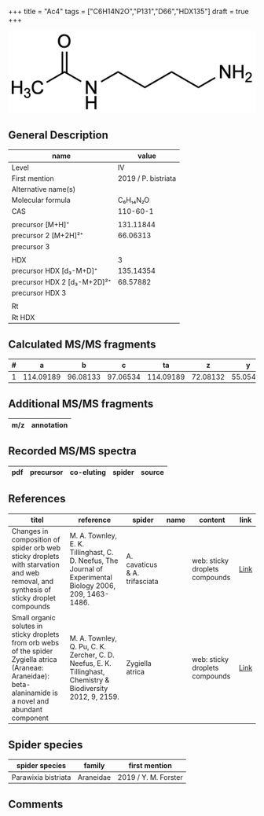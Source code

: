 +++
title = "Ac4"
tags = ["C6H14N2O","P131","D66","HDX135"]
draft = true
+++

![](/img/Ac4.png)

## General Description

| name                        | value               |
|-----------------------------|---------------------|
| Level                       | IV                  |
| First mention               | 2019 / P. bistriata |
| Alternative name(s)         |                     |
| Molecular formula           | C₆H₁₄N₂O            |
| CAS                         | 110-60-1            |
|                             |                     |
| precursor   [M+H]⁺          | 131.11844           |
| precursor 2 [M+2H]²⁺        | 66.06313            |
| precursor 3                 |                     |
|                             |                     |
| HDX                         | 3                   |
| precursor HDX   [d₃-M+D]⁺   | 135.14354           |
| precursor HDX 2 [d₃-M+2D]²⁺ | 68.57882            |
| precursor HDX 3             |                     |
|                             |                     |
| Rt                          |                     |
| Rt HDX                      |                     |

## Calculated MS/MS fragments

| # | a         | b        | c        | ta        | z        | y        | tz       |
|---|-----------|----------|----------|-----------|----------|----------|----------|
| 1 | 114.09189 | 96.08133 | 97.06534 | 114.09189 | 72.08132 | 55.05477 | 89.10787 |

## Additional MS/MS fragments

| m/z       | annotation |
|-----------|------------|

## Recorded MS/MS spectra

| pdf | precursor | co-eluting  | spider    | source                       |
|-----|-----------|-------------|-----------|------------------------------|

## References

| titel                                                                                                                                                         | reference                                                                                                     | spider                        | name | content                        | link                                                 |
|---------------------------------------------------------------------------------------------------------------------------------------------------------------|---------------------------------------------------------------------------------------------------------------|-------------------------------|------|--------------------------------|------------------------------------------------------|
| Changes in composition of spider orb web sticky droplets with starvation and web removal, and synthesis of sticky droplet compounds                           | M. A. Townley, E. K. Tillinghast, C. D. Neefus, The Journal of Experimental Biology 2006, 209, 1463-1486.     | A. cavaticus & A. trifasciata |      | web: sticky droplets compounds | [Link](http://jeb.biologists.org/content/209/8/1463) |
| Small organic solutes in sticky droplets from orb webs of the spider Zygiella atrica (Araneae: Araneidae): beta-alaninamide is a novel and abundant component | M. A. Townley, Q. Pu, C. K. Zercher, C. D. Neefus, E. K. Tillinghast, Chemistry & Biodiversity 2012, 9, 2159. | Zygiella atrica               |      | web: sticky droplets compounds | [Link](https://doi.org/10.1002/cbdv.201200077)       |

## Spider species

| spider species      | family    | first mention        |
|---------------------|-----------|----------------------|
| Parawixia bistriata | Araneidae | 2019 / Y. M. Forster |

## Comments
